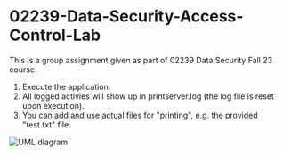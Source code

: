 # 02239-Data-Security-Access-Control-Lab

This is a group assignment given as part of 02239 Data Security Fall 23 course.

1. Execute the application.
2. All logged activies will show up in printserver.log (the log file is reset upon execution).
3. You can add and use actual files for "printing", e.g. the provided "test.txt" file.

![UML diagram](https://github.com/Aritj/02239-Data-Security-Authentication-Lab/assets/69643316/bc104837-97c5-4e86-9e0c-9097b959809f)
